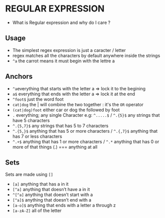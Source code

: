 # REGULAR EXPRESSION

* What is Regular expression and why do I care ?

## Usage

* The simplest regex expression is just a caracter / letter
* regex matches all the characters by default anywhere inside the strings
* `^a` the carrot means it must begin with the lettre a

## Anchors

* `^a`everything that starts with the letter a => lock it to the begining
* `a$` everything that ends with the letter a => lock it at the end
* `^foot$` just the word foot
* `cat|dog` the | will combine the two together : it's the `OR` operator  
* `(cat|dog)foot` either car or dog the followed by foot
* `.` everything; any single Character e.g: `^.....$` / `^.{5}$` any strings that have 5 characters 
* `^.{5,7}$` any strings that has 5 to 7 characters 
* `^.{5,}$` anything that has 5 or more characters / `^.{,7}$` anything that has 7 or less characters 
* `^.+$` anything that has 1 or more characters / `^.*` anything that has 0 or more of that things (.) === anything at all 

## Sets

Sets are made using `[]`

* `[a]` anything that has a in it
* `[^a]` anything that doesn’t have a in it
* `^[^a]` anything that doesn’t start with a
* `[^a]$` anything that doesn’t end with a
* `[a-o]$` anything that ends with a letter a through z
* `[a-zA-Z]` all of the letter
